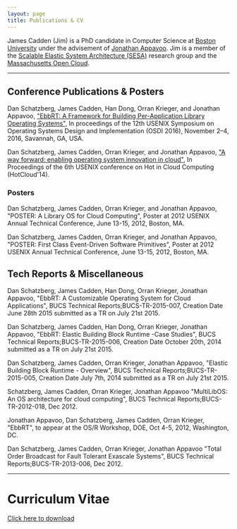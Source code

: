 ```yaml
---
layout: page
title: Publications & CV
---
```


James Cadden (Jim) is a PhD candidate in Computer Science at <a
href="http://www.bu.edu/cs/">Boston University</a> under the advisement of <a
href="https://www.cs.bu.edu/~jappavoo/">Jonathan Appavoo</a>. Jim is a member
of the <a href="http://sesa.github.io/">Scalable Elastic System Architecture (SESA)</a> research group and 
the <a
href="http://www.bu.edu/hic/research/massachusetts-open-cloud/">Massachusetts
Open Cloud</a>.

---

## Conference Publications & Posters
 Dan Schatzberg, James Cadden, Han Dong, Orran Krieger, and Jonathan Appavoo, 
 <a
   href="https://www.usenix.org/conference/osdi16/technical-sessions/presentation/schatzberg">"EbbRT: A Framework for Building Per-Application Library Operating Systems",</a>
 In proceedings of the 12th USENIX Symposium on Operating Systems Design and Implementation
      (OSDI 2016), November 2–4, 2016, Savannah, GA, USA.


Dan Schatzberg, James Cadden, Orran Krieger, and Jonathan
 Appavoo, <a
   href="https://www.usenix.org/system/files/conference/hotcloud14/hotcloud14-schatzberg.pdf">"A way forward: enabling operating system innovation in
 cloud"</a>, In Proceedings of the 6th USENIX conference on Hot
  in Cloud Computing (HotCloud'14). 

### Posters
Dan Schatzberg, James Cadden, Orran Krieger, and Jonathan Appavoo, "POSTER: A
Library OS for Cloud Computing", Poster at 2012 USENIX Annual Technical
Conference, June 13-15, 2012, Boston, MA.

Dan Schatzberg, James Cadden, Orran Krieger, and Jonathan Appavoo, "POSTER:
First Class Event-Driven Software Primitives", Poster at 2012 USENIX Annual
Technical Conference, June 13-15, 2012, Boston, MA.

## Tech Reports & Miscellaneous
Dan Schatzberg, James Cadden, Han Dong, Orran Krieger, Jonathan Appavoo,
"EbbRT: A Customizable Operating System for Cloud Applications", BUCS
Technical Reports;BUCS-TR-2015-007, Creation Date June 28th 2015 submitted as
a TR on July 21st 2015.

Dan Schatzberg, James Cadden, Han Dong, Orran Krieger, Jonathan Appavoo,
"EbbRT: Elastic Building Block Runtime -Case Studies", BUCS Technical
Reports;BUCS-TR-2015-006, Creation Date October 20th, 2014 submitted as a TR
on July 21st 2015.

Dan Schatzberg, James Cadden, Orran Krieger, Jonathan Appavoo, "Elastic
Building Block Runtime - Overview", BUCS Technical Reports;BUCS-TR-2015-005,
Creation Date July 7th, 2014 submitted as a TR on July 21st 2015.

Schatzberg, James Cadden, Orran Krieger, Jonathan Appavoo "MultiLibOS: An OS
architecture for cloud computing", BUCS Technical Reports;BUCS-TR-2012-018,
Dec 2012.

Jonathan Appavoo, Dan Schatzberg, James Cadden, Orran Krieger, "EbbRT", to
appear at the OS/R Workshop, DOE, Oct 4-5, 2012, Washington, DC.

Dan Schatzberg, James Cadden, Orran Krieger, Jonathan Appavoo "Total Order
Broadcast for Fault Tolerant Exascale Systems", BUCS Technical
Reports;BUCS-TR-2013-006, Dec 2012.

---

# Curriculum Vitae
[Click here to download](../public/Cadden_CV.pdf)

